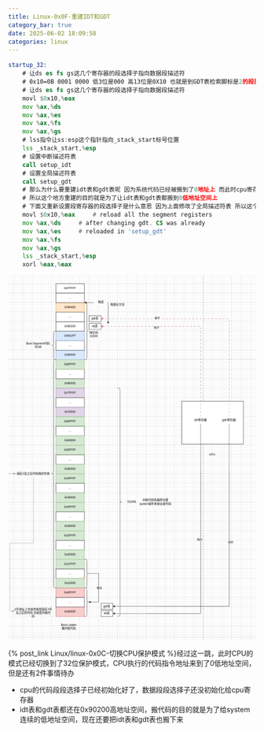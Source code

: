 ```yaml
---
title: Linux-0x0F-重建IDT和GDT
category_bar: true
date: 2025-06-02 18:09:58
categories: linux
---
```


```asm
startup_32:	
	# 让ds es fs gs这几个寄存器的段选择子指向数据段描述符
    # 0x10=0B 0001 0000 低3位是000 高13位是0X10 也就是到GDT表检索脚标是2的段描述符 找到数据段
	# 让ds es fs gs这几个寄存器的段选择子指向数据段描述符
	movl $0x10,%eax
	mov %ax,%ds
	mov %ax,%es
	mov %ax,%fs
	mov %ax,%gs
	# lss指令让ss:esp这个指针指向_stack_start标号位置
	lss _stack_start,%esp
	# 设置中断描述符表
	call setup_idt
	# 设置全局描述符表
	call setup_gdt
	# 那么为什么要重建idt表和gdt表呢 因为系统代码已经被搬到了0地址上 而此时cpu寄存器的idtr和gdtr都还指向在0x90200高地址上
	# 所以这个地方重建的目的就是为了让idt表和gdt表都搬到0低地址空间上
	# 下面又重新设置段寄存器的段选择子是什么意思 因为上面修改了全局描述符表 所以这个地方要重新设置一遍刷新后才能生效
	movl $0x10,%eax		# reload all the segment registers
	mov %ax,%ds		# after changing gdt. CS was already
	mov %ax,%es		# reloaded in 'setup_gdt'
	mov %ax,%fs
	mov %ax,%gs
	lss _stack_start,%esp
	xorl %eax,%eax
```

![](./Linux-0x0F-重建IDT和GDT/1748859258.png)

{% post_link Linux/linux-0x0C-切换CPU保护模式 %}经过这一跳，此时CPU的模式已经切换到了32位保护模式，CPU执行的代码指令地址来到了0低地址空间，但是还有2件事情待办

- cpu的代码段段选择子已经初始化好了，数据段段选择子还没初始化给cpu寄存器
- idt表和gdt表都还在0x90200高地址空间，搬代码的目的就是为了给system连续的低地址空间，现在还要把idt表和gdt表也搬下来